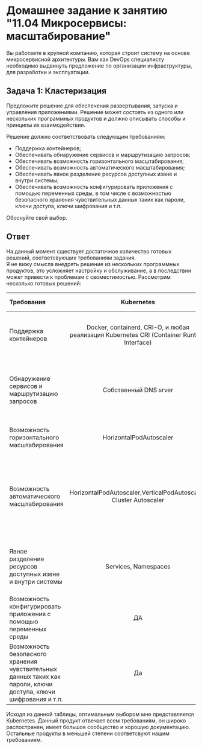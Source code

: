 # Домашнее задание к занятию "11.04 Микросервисы: масштабирование"

Вы работаете в крупной компанию, которая строит систему на основе микросервисной архитектуры.
Вам как DevOps специалисту необходимо выдвинуть предложение по организации инфраструктуры, для разработки и эксплуатации.

## Задача 1: Кластеризация

Предложите решение для обеспечения развертывания, запуска и управления приложениями.
Решение может состоять из одного или нескольких программных продуктов и должно описывать способы и принципы их взаимодействия.

Решение должно соответствовать следующим требованиям:
- Поддержка контейнеров;
- Обеспечивать обнаружение сервисов и маршрутизацию запросов;
- Обеспечивать возможность горизонтального масштабирования;
- Обеспечивать возможность автоматического масштабирования;
- Обеспечивать явное разделение ресурсов доступных извне и внутри системы;
- Обеспечивать возможность конфигурировать приложения с помощью переменных среды, в том числе с возможностью безопасного хранения чувствительных данных таких как пароли, ключи доступа, ключи шифрования и т.п.

Обоснуйте свой выбор.

## Ответ

На данный момент сществует достаточное количество готовых решений, соответсвующих требованиям задания.  
Я не вижу смысла внедрять решение из нескольких программных продуктов, это усложняет настройку и обслуживание, а в последствии может привести к проблемам с своместимостью.
Рассмотрим несколько готовых решений:

| Требования  | Kubernetes | Apache Mesos | Nomad | Docker Swarm |
|:-------------|:---------------:|:-------------:|:-------------:|:-------------:|
|Поддержка контейнеров | Docker, containerd, CRI-O, и любая реализация Kubernetes CRI (Container Runtime Interface)  | Docker, Mesos containerizer | Docker, Podman, LXC, containerd, systemd-nspawn | Docker | 
|Обнаружение сервисов и маршрутизацию запросов | Собственный DNS srver | Собственный DNS srver | с версии 1.3 Nomad API или template Stanza (ранее только Consul) | Собственный DNS srver |
|Возможность горизонтального масштабирования | HorizontalPodAutoscaler | Elastic-Job-Cloud | Nomad Autoscaler | нет auto-scaling, ручное управление Scale the service |
|Возможность автоматического масштабирования | HorizontalPodAutoscaler,VerticalPodAutoscaler, Cluster Autoscaler | нет, доступно с Marathon | Nomad Autoscaler (Horizontal Application Autoscaling, Horizontal Cluster Autoscaling, Dynamic Application Sizing) | Нет |
|Явное разделение ресурсов доступных извне и внутри системы | Services, Namespaces | Pid Namespace Isolator | явной изоляции нет, возможна настройка через Network | overlay networks\Publish |
|Возможность конфигурировать приложения с помощью переменных среды | ДА | ДА | ДА | ДА |
|Возможность безопасного хранения чувствительных данных таких как пароли, ключи доступа, ключи шифрования и т.п. | Да | Да | Нет, возможна с Vault | Да (docker secret)|

Исходя из данной таблицы, оптимальным выбором мне представляется Kubernetes. Данный продукт отвечает всем требованиям, он широко распостранен, имеет большое сообщество и хорошую документацию.  
Остальные продукты в меньшей степени соответсвуют нашим требованиям.
